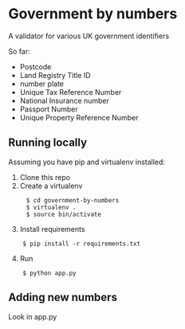 # Government by numbers

A validator for various UK government identifiers

So far:

 * Postcode
 * Land Registry Title ID
 * number plate
 * Unique Tax Reference Number
 * National Insurance number
 * Passport Number
 * Unique  Property Reference Number


 ## Running locally

 Assuming you have pip and virtualenv installed:

 1. Clone this repo
 2. Create a virtualenv
```
     $ cd government-by-numbers
     $ virtualenv .
     $ source bin/activate
```

 3. Install requirements
 ```
     $ pip install -r requirements.txt
```
 4. Run
 ```
     $ python app.py
```

## Adding new numbers

Look in app.py
